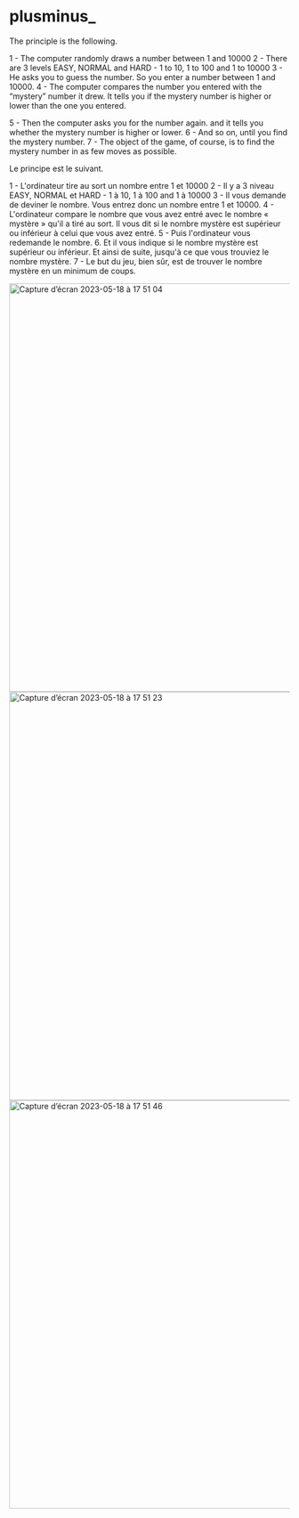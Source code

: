 # plusminus_

The principle is the following.

1 - The computer randomly draws a number between 1 and 10000
2 - There are 3 levels EASY, NORMAL and HARD - 1 to 10, 1 to 100 and 1 to 10000
3 - He asks you to guess the number. So you enter a number between 1 and 10000.
4 - The computer compares the number you entered with the “mystery” number it drew. 
It tells you if the mystery number is higher or lower than the one you entered.

5 - Then the computer asks you for the number again.
and it tells you whether the mystery number is higher or lower.
6 - And so on, until you find the mystery number. 
7 - The object of the game, of course, is to find the mystery number in as few moves as possible. 


Le principe est le suivant.

1 - L'ordinateur tire au sort un nombre entre 1 et 10000
2 - Il y a 3 niveau EASY, NORMAL et HARD - 1 à 10, 1 à 100 and 1 à 10000
3 - Il vous demande de deviner le nombre. Vous entrez donc un nombre entre 1 et 10000.
4 - L'ordinateur compare le nombre que vous avez entré avec le nombre « mystère » qu'il a tiré au sort. 
    Il vous dit si le nombre mystère est supérieur ou inférieur à celui que vous avez entré.
5 -  Puis l'ordinateur vous redemande le nombre.
6.  Et il vous indique si le nombre mystère est supérieur ou inférieur.
    Et ainsi de suite, jusqu'à ce que vous trouviez le nombre mystère.
7 - Le but du jeu, bien sûr, est de trouver le nombre mystère en un minimum de coups.

<img width="734" alt="Capture d’écran 2023-05-18 à 17 51 04" src="https://github.com/NigeParis/plusminus_/assets/128382762/a67a8414-c9cd-48da-9321-0e69f4614a1f">
<img width="734" alt="Capture d’écran 2023-05-18 à 17 51 23" src="https://github.com/NigeParis/plusminus_/assets/128382762/09fba7b5-426f-4873-80f7-49c5b19bdef5">
<img width="734" alt="Capture d’écran 2023-05-18 à 17 51 46" src="https://github.com/NigeParis/plusminus_/assets/128382762/20ea7d50-c5ed-4342-8ec3-20b613f15b95">

